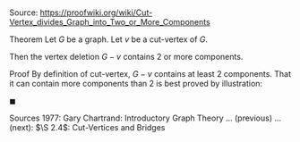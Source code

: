 # 

Source: https://proofwiki.org/wiki/Cut-Vertex_divides_Graph_into_Two_or_More_Components

Theorem
Let $G$ be a graph.
Let $v$ be a cut-vertex of $G$.

Then the vertex deletion $G - v$ contains $2$ or more components.


Proof
By definition of cut-vertex, $G - v$ contains at least $2$ components.
That it can contain more components than $2$ is best proved by illustration:



$\blacksquare$


Sources
1977: Gary Chartrand: Introductory Graph Theory ... (previous) ... (next): $\S 2.4$: Cut-Vertices and Bridges





